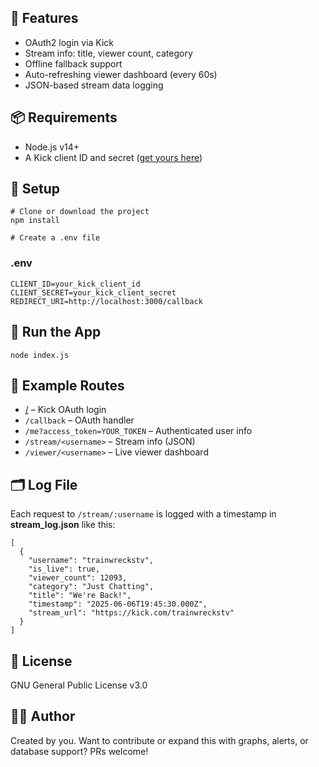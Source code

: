 

<h2>🚀 Features</h2>
<ul>
  <li>OAuth2 login via Kick</li>
  <li>Stream info: title, viewer count, category</li>
  <li>Offline fallback support</li>
  <li>Auto-refreshing viewer dashboard (every 60s)</li>
  <li>JSON-based stream data logging</li>
</ul>

<h2>📦 Requirements</h2>
<ul>
  <li>Node.js v14+</li>
  <li>A Kick client ID and secret (<a href="https://docs.kick.com/getting-started/generating-tokens-oauth2-flow" target="_blank">get yours here</a>)</li>
</ul>

<h2>🔧 Setup</h2>

<pre><code># Clone or download the project
npm install

# Create a .env file
</code></pre>

<h3>.env</h3>
<pre><code>CLIENT_ID=your_kick_client_id
CLIENT_SECRET=your_kick_client_secret
REDIRECT_URI=http://localhost:3000/callback
</code></pre>

<h2>🏃 Run the App</h2>
<pre><code>node index.js</code></pre>

<h2>🔗 Example Routes</h2>
<ul>
  <li><a href="http://localhost:3000">/</a> – Kick OAuth login</li>
  <li><code>/callback</code> – OAuth handler</li>
  <li><code>/me?access_token=YOUR_TOKEN</code> – Authenticated user info</li>
  <li><code>/stream/&lt;username&gt;</code> – Stream info (JSON)</li>
  <li><code>/viewer/&lt;username&gt;</code> – Live viewer dashboard</li>
</ul>

<h2>🗂 Log File</h2>
<p>Each request to <code>/stream/:username</code> is logged with a timestamp in <strong>stream_log.json</strong> like this:</p>

<pre><code>[
  {
    "username": "trainwreckstv",
    "is_live": true,
    "viewer_count": 12093,
    "category": "Just Chatting",
    "title": "We're Back!",
    "timestamp": "2025-06-06T19:45:30.000Z",
    "stream_url": "https://kick.com/trainwreckstv"
  }
]
</code></pre>

<h2>📘 License</h2>
<p>GNU General Public License v3.0</p>

<h2>👨‍💻 Author</h2>
<p>Created by you. Want to contribute or expand this with graphs, alerts, or database support? PRs welcome!</p>
